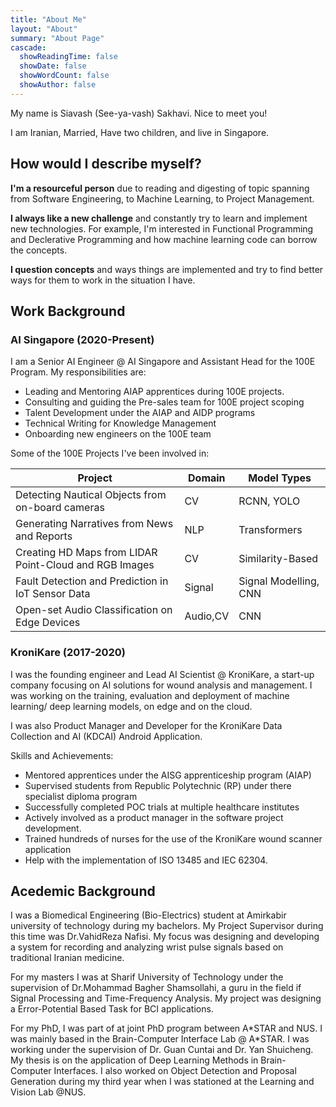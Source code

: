 ```yaml
---
title: "About Me"
layout: "About"
summary: "About Page"
cascade:
  showReadingTime: false
  showDate: false
  showWordCount: false
  showAuthor: false
---
```


My name is Siavash (See-ya-vash) Sakhavi. Nice to meet you!

I am Iranian, Married, Have two children, and live in Singapore.

## How would I describe myself?

**I'm a resourceful person** due to reading and digesting of topic spanning from Software Engineering, to Machine Learning, to Project Management.

**I always like a new challenge** and constantly try to learn and implement new technologies. For example, I'm interested in Functional Programming and Declerative Programming and how machine learning code can borrow the concepts.

**I question concepts** and ways things are implemented and try to find better ways for them to work in the situation I have.

## Work Background

### AI Singapore (2020-Present)

I am a Senior AI Engineer @ AI Singapore and Assistant Head for the 100E Program. My responsibilities are:

* Leading and Mentoring AIAP apprentices during 100E projects.
* Consulting and guiding the Pre-sales team for 100E project scoping
* Talent Development under the AIAP and AIDP programs
* Technical Writing for Knowledge Management
* Onboarding new engineers on the 100E team

Some of the 100E Projects I've been involved in:

Project  | Domain | Model Types
---------|---------- | ----------
 Detecting Nautical Objects from on-board cameras  | CV | RCNN, YOLO
 Generating Narratives from News and Reports  | NLP | Transformers
 Creating HD Maps from LIDAR Point-Cloud and RGB Images  | CV | Similarity-Based
 Fault Detection and Prediction in IoT Sensor Data | Signal | Signal Modelling, CNN
 Open-set Audio Classification on Edge Devices | Audio,CV | CNN

### KroniKare (2017-2020)

I was the founding engineer and Lead AI Scientist @ KroniKare, a start-up company focusing on AI solutions for wound analysis and management. I was working on the training, evaluation and deployment of machine learning/ deep learning models, on edge and on the cloud.

I was also Product Manager and Developer for the KroniKare Data Collection and AI (KDCAI) Android Application.

Skills and Achievements:

* Mentored apprentices under the AISG apprenticeship program (AIAP)
* Supervised students from Republic Polytechnic (RP) under there specialist diploma program
* Successfully completed POC trials at multiple healthcare institutes
* Actively involved as a product manager in the software project development.
* Trained hundreds of nurses for the use of the KroniKare wound scanner application
* Help with the implementation of ISO 13485 and IEC 62304.

## Acedemic Background

I was a Biomedical Engineering (Bio-Electrics) student at Amirkabir university of technology during my bachelors. My Project Supervisor during this time was Dr.VahidReza Nafisi. My focus was designing and developing a system for recording and analyzing wrist pulse signals based on traditional Iranian medicine.

For my masters I was at Sharif University of Technology under the supervision of Dr.Mohammad Bagher Shamsollahi, a guru in the field if Signal Processing and  Time-Frequency Analysis. My project was designing a Error-Potential Based Task for BCI applications.

For my PhD, I was part of at joint PhD program between A\*STAR and NUS. I was mainly based in the Brain-Computer Interface Lab @ A\*STAR. I was working under the supervision of Dr. Guan Cuntai and Dr. Yan Shuicheng. My thesis is on the application of Deep Learning Methods in Brain-Computer Interfaces. I also worked on Object Detection and Proposal Generation during my third year when I was stationed at the Learning and Vision Lab @NUS.
